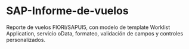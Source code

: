 # SAP-Informe-de-vuelos
Reporte de vuelos FIORI/SAPUI5, con modelo de template Worklist Application,  servicio oData, formateo, validación de campos y controles personalizados.

